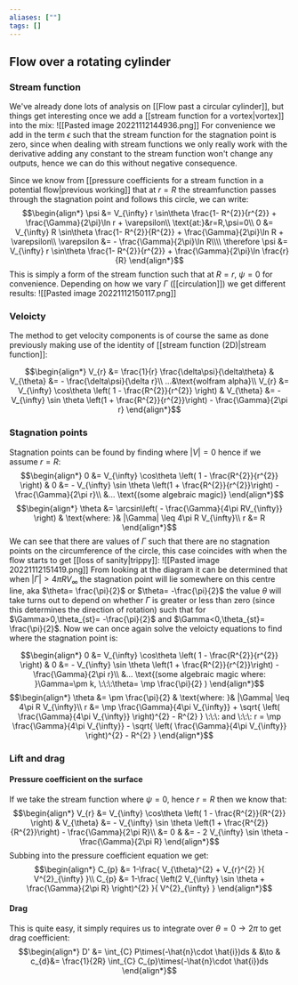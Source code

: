 ```yaml
---
aliases: [""]
tags: []
---
```


## Flow over a rotating cylinder
### Stream function
We've already done lots of analysis on [[Flow past a circular cylinder]], but things get interesting once we add a [[stream function for a vortex|vortex]] into the mix:
![[Pasted image 20221112144936.png]]
For convenience we add in the term $\epsilon$ such that the stream function for the stagnation point is zero, since when dealing with stream functions we only really work with the derivative adding any constant to the stream function won't change any outputs, hence we can do this without negative consequence.

Since we know from [[pressure coefficients for a stream function in a potential flow|previous working]] that at $r=R$ the streamfunction passes through the stagnation point and follows this circle, we can write:
$$\begin{align*}
\psi &= V_{\infty} r \sin\theta \frac{1- R^{2}}{r^{2}} + \frac{\Gamma}{2\pi}\ln r + \varepsilon\\
\text{at:}&r=R,\psi=0\\
0 &= V_{\infty} R \sin\theta \frac{1- R^{2}}{R^{2}} + \frac{\Gamma}{2\pi}\ln R + \varepsilon\\
\varepsilon &= - \frac{\Gamma}{2\pi}\ln R\\\\
\therefore \psi &= V_{\infty} r \sin\theta \frac{1- R^{2}}{r^{2}} + \frac{\Gamma}{2\pi}\ln \frac{r}{R}
\end{align*}$$
This is simply a form of the stream function such that at $R=r$, $\psi=0$ for convenience. Depending on how we vary $\Gamma$ ([[circulation]]) we get different results:
![[Pasted image 20221112150117.png]]

### Veloicty
The method to get velocity components is of course the same as done previously making use of the identity of [[stream function (2D)|stream function]]:

$$\begin{align*}
V_{r} &= \frac{1}{r} \frac{\delta\psi}{\delta\theta} & V_{\theta} &= - \frac{\delta\psi}{\delta r}\\
...&\text{wolfram alpha}\\
V_{r} &=  V_{\infty} \cos\theta \left( 1 - \frac{R^{2}}{r^{2}} \right) & V_{\theta} &= - V_{\infty} \sin \theta \left(1 + \frac{R^{2}}{r^{2}}\right) - \frac{\Gamma}{2\pi r}
\end{align*}$$

### Stagnation points
Stagnation points can be found by finding where $|V|=0$ hence if we assume $r=R$:
$$\begin{align*}
 0 &=  V_{\infty} \cos\theta \left( 1 - \frac{R^{2}}{r^{2}} \right) & 0 &= - V_{\infty} \sin \theta \left(1 + \frac{R^{2}}{r^{2}}\right) - \frac{\Gamma}{2\pi r}\\
&... \text{(some algebraic magic)}
\end{align*}$$
$$\begin{align*}
\theta &= \arcsin\left( - \frac{\Gamma}{4\pi RV_{\infty}} \right) & \text{where: }& |\Gamma| \leq 4\pi R V_{\infty}\\
r &= R
\end{align*}$$
We can see that there are values of $\Gamma$ such that there are no stagnation points on the circumference of the circle, this case coincides with when the flow starts to get [[loss of sanity|trippy]]:
![[Pasted image 20221112151419.png]]
From looking at the diagram it can be determined that when $|\Gamma|>4\pi R V_{\infty}$ the stagnation point will lie somewhere on this centre line, aka $\theta= \frac{\pi}{2}$ or $\theta= -\frac{\pi}{2}$ the value $\theta$ will take turns out to depend on whether $\Gamma$ is greater or less than zero (since this determines the direction of rotation) such that for $\Gamma>0,\theta_{st}= -\frac{\pi}{2}$ and $\Gamma<0,\theta_{st}= \frac{\pi}{2}$. Now we can once again solve the veloicty equations to find where the stagnation point is:

$$\begin{align*}
 0 &=  V_{\infty} \cos\theta \left( 1 - \frac{R^{2}}{r^{2}} \right) & 0 &= - V_{\infty} \sin \theta \left(1 + \frac{R^{2}}{r^{2}}\right) - \frac{\Gamma}{2\pi r}\\
&... \text{(some algebraic magic where: }\Gamma=\pm k, \:\:\:\theta= \mp \frac{\pi}{2} )
\end{align*}$$
$$\begin{align*}
\theta &= \pm \frac{\pi}{2} & \text{where: }& |\Gamma| \leq 4\pi R V_{\infty}\\
r &= \mp \frac{\Gamma}{4\pi V_{\infty}} + \sqrt{ \left( \frac{\Gamma}{4\pi V_{\infty}} \right)^{2} - R^{2} } \:\:\: and \:\:\: r = \mp \frac{\Gamma}{4\pi V_{\infty}} - \sqrt{ \left( \frac{\Gamma}{4\pi V_{\infty}} \right)^{2} - R^{2} }
\end{align*}$$

### Lift and drag
#### Pressure coefficient on the surface
If we take the stream function where $\psi=0$, hence $r=R$ then we know that:
$$\begin{align*}
V_{r} &=  V_{\infty} \cos\theta \left( 1 - \frac{R^{2}}{R^{2}} \right) & V_{\theta} &= - V_{\infty} \sin \theta \left(1 + \frac{R^{2}}{R^{2}}\right) - \frac{\Gamma}{2\pi R}\\
  &= 0 & &= - 2 V_{\infty} \sin \theta   - \frac{\Gamma}{2\pi R}
\end{align*}$$
Subbing into the pressure coefficient equation we get:
$$\begin{align*}
 C_{p}  &=  1-\frac{  V_{\theta}^{2} + V_{r}^{2}  }{ V^{2}_{\infty} }\\
 C_{p}  &=  1-\frac{  \left(2 V_{\infty} \sin \theta  + \frac{\Gamma}{2\pi R} \right)^{2}  }{ V^{2}_{\infty} }
\end{align*}$$

#### Drag
This is quite easy, it simply  requires us to integrate over $\theta=0\to 2\pi$ to get drag coefficient:
$$\begin{align*}
D' &= \int_{C} P\times(-\hat{n}\cdot \hat{i})ds & &\to & c_{d}&=   \frac{1}{2R} \int_{C} C_{p}\times(-\hat{n}\cdot \hat{i})ds
\end{align*}$$

